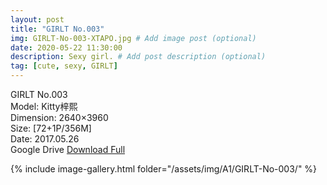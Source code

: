 ```yaml
---
layout: post
title: "GIRLT No.003"
img: GIRLT-No-003-XTAPO.jpg # Add image post (optional)
date: 2020-05-22 11:30:00
description: Sexy girl. # Add post description (optional)
tag: [cute, sexy, GIRLT]
---
```

GIRLT No.003  
Model: Kitty梓熙  
Dimension: 2640×3960  
Size: [72+1P/356M]  
Date: 2017.05.26   
Google Drive [Download Full](http://gestyy.com/e0H3pg)

{% include image-gallery.html folder="/assets/img/A1/GIRLT-No-003/" %}
